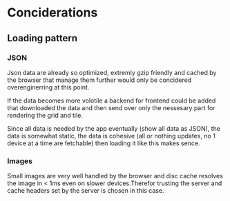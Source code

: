 # Conciderations

## Loading pattern

### JSON

Json data are already so optimized, extremly gzip friendly and cached by the browser that manage them further would only be concidered overenginerring at this point.

If the data becomes more volotile a backend for frontend could be added that downloaded the data and then send over only the nessesary part for rendering the grid and tile.

Since all data is needed by the app eventually (show all data as JSON), the data is somewhat static, the data is cohesive (all or nothing updates, no 1 device at a time are fetchable) then loading it like this makes sence.

### Images

Small images are very well handled by the browser and disc cache resolves the image in < 1ms even on slower devices.Therefor trusting the server and cache headers set by the server is chosen in this case.
